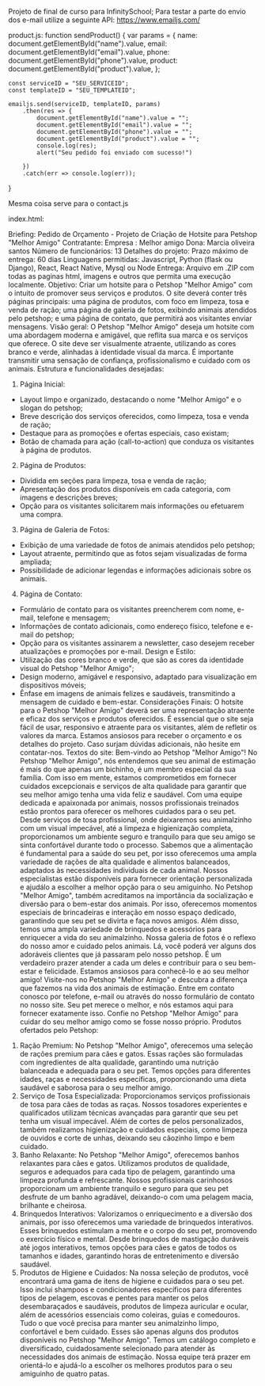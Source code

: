 Projeto de final de curso para InfinitySchool; Para testar a parte do envio dos e-mail utilize a seguinte API: https://www.emailjs.com/

product.js:
function sendProduct() {
    var params = {
        name: document.getElementById("name").value,
        email: document.getElementById("email").value,
        phone: document.getElementById("phone").value,
        product: document.getElementById("product").value,
    };

    const serviceID = "SEU_SERVICEID";
    const templateID = "SEU_TEMPLATEID";

    emailjs.send(serviceID, templateID, params)
        .then(res => {
            document.getElementById("name").value = "";
            document.getElementById("email").value = "";
            document.getElementById("phone").value = "";
            document.getElementById("product").value = "";
            console.log(res);
            alert("Seu pedido foi enviado com sucesso!")

        })
        .catch(err => console.log(err));

}

Mesma coisa serve para o contact.js

index.html:
<script type="text/javascript">
    (function () {
      emailjs.init("SUA_PUBLICKEY");
    })();
</script>

Briefing: Pedido de Orçamento - Projeto
de Criação de Hotsite para Petshop
"Melhor Amigo"
Contratante:
Empresa : Melhor amigo
Dona: Marcia oliveira santos
Número de funcionários: 13
Detalhes do projeto:
Prazo máximo de entrega: 60 dias
Linguagens permitidas: Javascript,
Python (flask ou Django), React, React
Native, Mysql ou Node
Entrega: Arquivo em .ZIP com todas as paginas html, imagens e outros que permita uma
execução localmente.
Objetivo:
Criar um hotsite para o Petshop "Melhor Amigo" com o intuito de promover seus serviços e
produtos. O site deverá conter três páginas principais: uma página de produtos, com foco em
limpeza, tosa e venda de ração; uma página de galeria de fotos, exibindo animais atendidos
pelo petshop; e uma página de contato, que permitirá aos visitantes enviar mensagens.
Visão geral:
O Petshop "Melhor Amigo" deseja um hotsite com uma abordagem moderna e amigável, que
reflita sua marca e os serviços que oferece. O site deve ser visualmente atraente, utilizando as
cores branco e verde, alinhadas à identidade visual da marca. É importante transmitir uma
sensação de confiança, profissionalismo e cuidado com os animais.
Estrutura e funcionalidades desejadas:
1. Página Inicial:
- Layout limpo e organizado, destacando o nome "Melhor Amigo" e o slogan do petshop;
- Breve descrição dos serviços oferecidos, como limpeza, tosa e venda de ração;
- Destaque para as promoções e ofertas especiais, caso existam;
- Botão de chamada para ação (call-to-action) que conduza os visitantes à página de produtos.
2. Página de Produtos:
- Dividida em seções para limpeza, tosa e venda de ração;
- Apresentação dos produtos disponíveis em cada categoria, com imagens e descrições breves;
- Opção para os visitantes solicitarem mais informações ou efetuarem uma compra.
3. Página de Galeria de Fotos:
- Exibição de uma variedade de fotos de animais atendidos pelo petshop;
- Layout atraente, permitindo que as fotos sejam visualizadas de forma ampliada;
- Possibilidade de adicionar legendas e informações adicionais sobre os animais.
4. Página de Contato:
- Formulário de contato para os visitantes preencherem com nome, e-mail, telefone e
mensagem;
- Informações de contato adicionais, como endereço físico, telefone e e-mail do petshop;
- Opção para os visitantes assinarem a newsletter, caso desejem receber atualizações e
promoções por e-mail.
Design e Estilo:
- Utilização das cores branco e verde, que são as cores da identidade visual do Petshop
"Melhor Amigo";
- Design moderno, amigável e responsivo, adaptado para visualização em dispositivos móveis;
- Ênfase em imagens de animais felizes e saudáveis, transmitindo a mensagem de cuidado e
bem-estar.
Considerações Finais:
O hotsite para o Petshop "Melhor Amigo" deverá ser uma representação atraente e eficaz dos
serviços e produtos oferecidos. É essencial que o site seja fácil de usar, responsivo e atraente
para os visitantes, além de
refletir os valores da marca. Estamos ansiosos para receber o orçamento e os detalhes do
projeto. Caso surjam dúvidas adicionais, não hesite em contatar-nos.
Textos do site:
Bem-vindo ao Petshop "Melhor Amigo"!
No Petshop "Melhor Amigo", nós entendemos que seu animal de estimação é
mais do que apenas um bichinho, é um membro especial da sua família. Com
isso em mente, estamos comprometidos em fornecer cuidados excepcionais e
serviços de alta qualidade para garantir que seu melhor amigo tenha uma vida
feliz e saudável.
Com uma equipe dedicada e apaixonada por animais, nossos profissionais
treinados estão prontos para oferecer os melhores cuidados para o seu pet.
Desde serviços de tosa profissional, onde deixaremos seu animalzinho com um
visual impecável, até a limpeza e higienização completa, proporcionamos um
ambiente seguro e tranquilo para que seu amigo se sinta confortável durante
todo o processo.
Sabemos que a alimentação é fundamental para a saúde do seu pet, por isso
oferecemos uma ampla variedade de rações de alta qualidade e alimentos
balanceados, adaptados às necessidades individuais de cada animal. Nossos
especialistas estão disponíveis para fornecer orientação personalizada e ajudálo a escolher a melhor opção para o seu amiguinho.
No Petshop "Melhor Amigo", também acreditamos na importância da
socialização e diversão para o bem-estar dos animais. Por isso, oferecemos
momentos especiais de brincadeiras e interação em nosso espaço dedicado,
garantindo que seu pet se divirta e faça novos amigos. Além disso, temos uma
ampla variedade de brinquedos e acessórios para enriquecer a vida do seu
animalzinho.
Nossa galeria de fotos é o reflexo do nosso amor e cuidado pelos animais. Lá,
você poderá ver alguns dos adoráveis clientes que já passaram pelo nosso
petshop. É um verdadeiro prazer atender a cada um deles e contribuir para o
seu bem-estar e felicidade.
Estamos ansiosos para conhecê-lo e ao seu melhor amigo! Visite-nos no
Petshop "Melhor Amigo" e descubra a diferença que fazemos na vida dos
animais de estimação. Entre em contato conosco por telefone, e-mail ou através
do nosso formulário de contato no nosso site. Seu pet merece o melhor, e nós
estamos aqui para fornecer exatamente isso. Confie no Petshop "Melhor
Amigo" para cuidar do seu melhor amigo como se fosse nosso próprio.
Produtos ofertados pelo Petshop:
1. Ração Premium: No Petshop "Melhor Amigo", oferecemos uma seleção
de rações premium para cães e gatos. Essas rações são formuladas com
ingredientes de alta qualidade, garantindo uma nutrição balanceada e
adequada para o seu pet. Temos opções para diferentes idades, raças e
necessidades específicas, proporcionando uma dieta saudável e saborosa
para o seu melhor amigo.
2. Serviço de Tosa Especializada: Proporcionamos serviços profissionais de
tosa para cães de todas as raças. Nossos tosadores experientes e
qualificados utilizam técnicas avançadas para garantir que seu pet tenha
um visual impecável. Além de cortes de pelos personalizados, também
realizamos higienização e cuidados especiais, como limpeza de ouvidos e
corte de unhas, deixando seu cãozinho limpo e bem cuidado.
3. Banho Relaxante: No Petshop "Melhor Amigo", oferecemos banhos
relaxantes para cães e gatos. Utilizamos produtos de qualidade, seguros
e adequados para cada tipo de pelagem, garantindo uma limpeza
profunda e refrescante. Nossos profissionais carinhosos proporcionam
um ambiente tranquilo e seguro para que seu pet desfrute de um banho
agradável, deixando-o com uma pelagem macia, brilhante e cheirosa.
4. Brinquedos Interativos: Valorizamos o enriquecimento e a diversão dos
animais, por isso oferecemos uma variedade de brinquedos interativos.
Esses brinquedos estimulam a mente e o corpo do seu pet, promovendo
o exercício físico e mental. Desde brinquedos de mastigação duráveis até
jogos interativos, temos opções para cães e gatos de todos os tamanhos
e idades, garantindo horas de entretenimento e diversão saudável.
5. Produtos de Higiene e Cuidados: Na nossa seleção de produtos, você
encontrará uma gama de itens de higiene e cuidados para o seu pet. Isso
inclui shampoos e condicionadores específicos para diferentes tipos de
pelagem, escovas e pentes para manter os pelos desembaraçados e
saudáveis, produtos de limpeza auricular e ocular, além de acessórios
essenciais como coleiras, guias e comedouros. Tudo o que você precisa
para manter seu animalzinho limpo, confortável e bem cuidado.
Esses são apenas alguns dos produtos disponíveis no Petshop "Melhor Amigo".
Temos um catálogo completo e diversificado, cuidadosamente selecionado para
atender às necessidades dos animais de estimação. Nossa equipe terá prazer
em orientá-lo e ajudá-lo a escolher os melhores produtos para o seu amiguinho
de quatro patas.